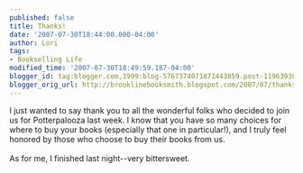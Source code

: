 ```yaml
---
published: false
title: Thanks!
date: '2007-07-30T18:44:00.000-04:00'
author: Lori
tags:
- Bookselling Life
modified_time: '2007-07-30T18:49:59.187-04:00'
blogger_id: tag:blogger.com,1999:blog-5767374071871443859.post-119639385864171924
blogger_orig_url: http://brooklinebooksmith.blogspot.com/2007/07/thanks.html
---
```


I just wanted to say thank you to all the wonderful folks who decided to join us for Potterpalooza last week. I know that you have so many choices for where to buy your books (especially that one in particular!), and I truly feel honored by those who choose to buy their books from us.<br /><br />As for me, I finished last night--very bittersweet.
